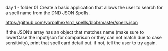 day 1 - folder 01 
Create a basic application that allows the user to search for a spell name from the DND JSON Spells.

https://github.com/vorpalhex/srd_spells/blob/master/spells.json

If the JSON’s array has an object that matches name (make sure to lowerCase the input/json for comparison or they can not match due to case sensitivity), print that spell card detail out. if not, tell the user to try again.
